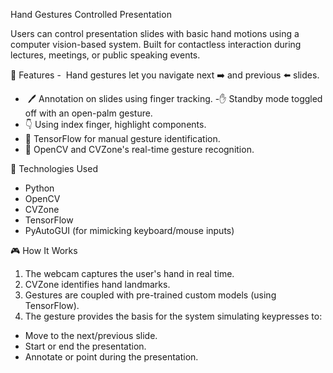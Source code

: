 Hand Gestures Controlled Presentation

Users can control presentation slides with basic hand motions using a computer vision-based system. Built for contactless interaction during lectures, meetings, or public speaking events.

📌 Features
-  Hand gestures let you navigate next ➡️ and previous ⬅️ slides.
-  🖊️ Annotation on slides using finger tracking.
-✋ Standby mode toggled off with an open-palm gesture.
- 👇 Using index finger, highlight components.
- 🎯 TensorFlow for manual gesture identification.
- 🎥 OpenCV and CVZone's real-time gesture recognition.

🧠 Technologies Used

- Python
- OpenCV
- CVZone
- TensorFlow
- PyAutoGUI (for mimicking keyboard/mouse inputs)

🎮 How It Works
1. The webcam captures the user's hand in real time.
2. CVZone identifies hand landmarks.
3. Gestures are coupled with pre-trained custom models (using TensorFlow).
4. The gesture provides the basis for the system simulating keypresses to:
- Move to the next/previous slide.
- Start or end the presentation.
- Annotate or point during the presentation.

